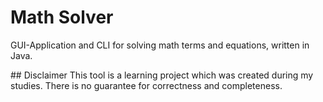 # Math Solver

GUI-Application and CLI for solving math terms and equations, written in Java.

## Disclaimer
This tool is a learning project which was created during my studies. There is no guarantee for correctness and completeness.


